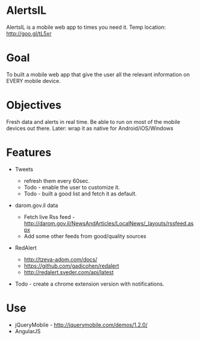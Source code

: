 AlertsIL
========

AlertsIL is a mobile web app to times you need it.
Temp location: http://goo.gl/tL5xr

Goal
====
To built a mobile web app that give the user all the relevant information on EVERY mobile device.

Objectives
==========
Fresh data and alerts in real time.
Be able to run on most of the mobile devices out there.
Later: wrap it as native for Android/iOS/Windows

Features
========
* Tweets
  * refresh them every 60sec.
  * Todo - enable the user to customize it.
  * Todo - built a good list and fetch it as default.

* darom.gov.il data
  * Fetch live Rss feed - http://darom.gov.il/NewsAndArticles/LocalNews/_layouts/rssfeed.aspx
  * Add some other feeds from good/quality sources

* RedAlert
  * http://tzeva-adom.com/docs/
  * https://github.com/gadicohen/redalert
  * http://redalert.sveder.com/api/latest

* Todo - create a chrome extension version with notifications.

Use
===
* jQueryMobile - http://jquerymobile.com/demos/1.2.0/
* AngularJS


